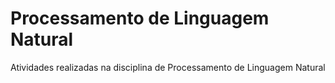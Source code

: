 # Processamento de Linguagem Natural
Atividades realizadas na disciplina de Processamento de Linguagem Natural
